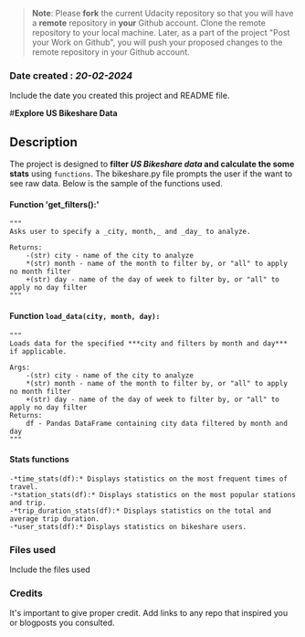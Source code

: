>**Note**: Please **fork** the current Udacity repository so that you will have a **remote** repository in **your** Github account. Clone the remote repository to your local machine. Later, as a part of the project "Post your Work on Github", you will push your proposed changes to the remote repository in your Github account.

### Date created  : ***20-02-2024***
Include the date you created this project and README file.

#**Explore US Bikeshare Data**

## Description

The project is designed to **filter _US Bikeshare data_ and calculate the some stats** using `functions`. The bikeshare.py file prompts the user if the want to see raw data. Below is the sample of the functions used.

#### Function 'get_filters():'
    """
    Asks user to specify a _city, month,_ and _day_ to analyze.

    Returns:
        -(str) city - name of the city to analyze
        *(str) month - name of the month to filter by, or "all" to apply no month filter
        +(str) day - name of the day of week to filter by, or "all" to apply no day filter
    """

#### Function `load_data(city, month, day):`
    """
    Loads data for the specified ***city and filters by month and day*** if applicable.

    Args:
        -(str) city - name of the city to analyze
        *(str) month - name of the month to filter by, or "all" to apply no month filter
        +(str) day - name of the day of week to filter by, or "all" to apply no day filter
    Returns:
        df - Pandas DataFrame containing city data filtered by month and day
    """
#### Stats functions

```    
-*time_stats(df):* Displays statistics on the most frequent times of travel.
-*station_stats(df):* Displays statistics on the most popular stations and trip.
-*trip_duration_stats(df):* Displays statistics on the total and average trip duration.
-*user_stats(df):* Displays statistics on bikeshare users.
```

    


### Files used
Include the files used

### Credits
It's important to give proper credit. Add links to any repo that inspired you or blogposts you consulted.

